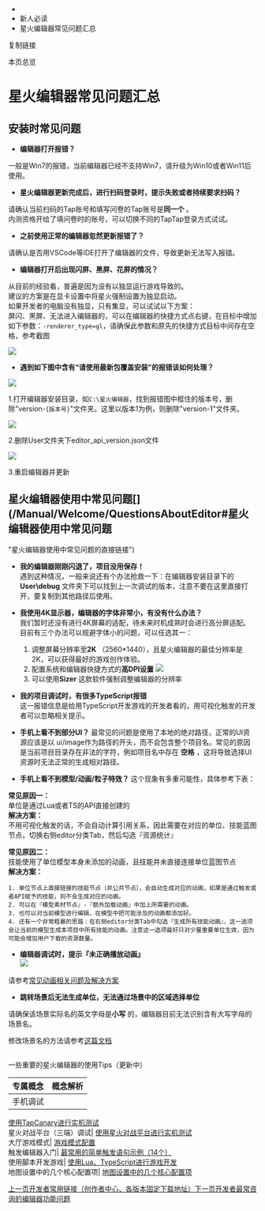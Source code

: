   * [](/)
  * 新人必读
  * 星火编辑器常见问题汇总

复制链接

本页总览

# 星火编辑器常见问题汇总

## 安装时常见问题[​](/Manual/Welcome/QuestionsAboutEditor#安装时常见问题 "安装时常见问题的直接链接")

  * **编辑器打开报错？**

一般是Win7的报错，当前编辑器已经不支持Win7，请升级为Win10或者Win11后使用。

  * **星火编辑器更新完成后，进行扫码登录时，提示失败或者持续要求扫码？**

请确认当前扫码的Tap账号和填写问卷的Tap账号是**同一个** 。  
内测资格开给了填问卷时的账号，可以切换不同的TapTap登录方式试试。

  * **之前使用正常的编辑器忽然更新报错了？**

请确认是否用VSCode等IDE打开了编辑器的文件，导致更新无法写入报错。

  * **编辑器打开后出现闪屏、黑屏、花屏的情况？**

从目前的经验看，普遍是因为没有以独显运行游戏导致的。  
建议的方案是在显卡设置中将星火强制设置为独显启动。  
如果开发者的电脑没有独显，只有集显，可以试试以下方案：  
屏闪、黑屏、无法进入编辑器的，可以在编辑器的快捷方式点右键，在目标中增加如下参数：`-renderer_type=gl`，请确保此参数和原先的快捷方式目标中间存在空格，参考截图

![](/assets/images/常见问题_1-db7c8b53e96afe3ca7234b0cf6b8bbb0.png)

  * **遇到如下图中含有“请使用最新包覆盖安装”的报错该如何处理？**

![](/assets/images/VersionError-c171545d3696c102e1e778e5793a967a.png)

1.打开编辑器安装目录，如`C:\星火编辑器`，找到报错图中框住的版本号，删除"version-`{版本号}`"文件夹。这里以版本1为例，则删除"version-1"文件夹。

![](/assets/images/Version1-b4dbb9982e055174733039d2d3236aac.png)

2.删除User文件夹下editor_api_version.json文件

![](/assets/images/DeleteVersion-5bb17144fa6b2b23502bdfdbe25714a7.png)

3.重启编辑器并更新

## 星火编辑器使用中常见问题[​](/Manual/Welcome/QuestionsAboutEditor#星火编辑器使用中常见问题
"星火编辑器使用中常见问题的直接链接")

  * **我的编辑器刚刚闪退了，项目没用保存！**  
遇到这种情况，一般来说还有个办法抢救一下：在编辑器安装目录下的 **User\debug**
文件夹下可以找到上一次调试的版本，注意不要在这里直接打开，要复制到其他路径后使用。

  * **我使用4K显示器，编辑器的字体非常小，有没有什么办法？**  
我们暂时还没有进行4K屏幕的适配，待未来时机成熟时会进行高分屏适配。目前有三个办法可以规避字体小的问题，可以任选其一：

    1. 调整屏幕分辨率至**2K** （2560*1440），且星火编辑器的最佳分辨率是2K，可以获得最好的游戏创作体验。
    2. 配置系统和编辑器快捷方式的**高DPI设置** ![](/assets/images/dpi-a8669b78a3f2718bef9b7d5f7cb630f8.jpg)
    3. 可以使用**Sizer** 这款软件强制调整编辑器的分辨率
  * **我的项目调试时，有很多TypeScript报错**  
这一报错信息是给用TypeScript开发游戏的开发者看的，用可视化触发的开发者可以忽略相关提示。

  * **手机上看不到部分UI？** 最常见的问题是使用了本地的绝对路径，正常的UI资源应该是以 ui/image作为路径的开头，而不会包含整个项目名。常见的原因是当前项目目录存在非法的字符，例如项目名中存在 **空格** ，这将导致选择UI资源时无法正常的生成相对路径。

  * **手机上看不到模型/动画/粒子特效？** 这个现象有多重可能性，具体参考下表：

**常见原因一：**  
单位是通过Lua或者TS的API直接创建的  
**解决方案：**  
不用可视化触发的话，不会自动计算引用关系，因此需要在对应的单位、技能蓝图节点，切换右侧editor分类Tab，然后勾选『资源统计』

**常见原因二：**  
技能使用了单位模型本身未添加的动画，且技能并未直接连接单位蓝图节点  
**解决方案：**

    1. 单位节点上直接链接的技能节点（非公共节点），会自动生成对应的动画，如果是通过触发或者API赋予的技能，则不会生成对应的动画。
    2. 可以在『模型素材节点』-『额外加载动画』中加上所需要的动画。
    3. 也可以对当前模型进行编辑，在模型中把可能涉及的动画都添加好。
    4. 还有一个非常粗暴的思路：在右侧editor分类Tab中勾选『生成所有技能动画』，这一选项会让当前的模型生成本项目中所有技能的动画。注意这一选项最好只对少量重要单位生效，因为可能会增加用户下载的资源数量。
  * **编辑器调试时，提示『未正确播放动画』**  
![](/assets/images/未正确播放动画-0f600da7254663a66b684f18f154034d.png)

请参考[常见动画相关问题及解决方案](/Manual/ArtAssets/动画/Questions)

  * **跳转场景后无法生成单位，无法通过场景中的区域选择单位**

请确保该场景实际名的英文字母是**小写** 的，编辑器目前无法识别含有大写字母的场景名。

修改场景名的方法请参考[这篇文档](/Manual/SceneEditor/RenameScene)

##
一些重要的星火编辑器的使用Tips（更新中）[​](/Manual/Welcome/QuestionsAboutEditor#一些重要的星火编辑器的使用tips更新中
"一些重要的星火编辑器的使用Tips（更新中）的直接链接")

专属概念| 概念解析  
---|---  
手机调试|
[使用TapCanary进行实机测试](https://doc.sce.xd.com/Manual/Developer/DevStage/TapCanary)  
星火对战平台（三端）调试|
[使用星火对战平台进行实机测试](https://doc.sce.xd.com/Manual/Developer/DevStage/CanaryInSCEBOX)  
大厅游戏模式| [游戏模式配置](https://doc.sce.xd.com/Manual/Developer/DevStage/GameMode)  
触发编辑器入门|
[最常用的简单触发语句示例（14个）](https://doc.sce.xd.com/Manual/TriggerEditor/Example/Intro)  
使用脚本开发游戏|
[使用Lua、TypeScript进行游戏开发](https://doc.sce.xd.com/%E6%8A%80%E6%9C%AF%E6%96%87%E6%A1%A3/%E4%BB%A3%E7%A0%81%E5%BC%80%E5%8F%91%E5%BF%85%E8%AF%BB/Intro)  
地图设置中的几个核心配置项|
[地图设置中的几个核心配置项](https://doc.sce.xd.com/Manual/DataEditor/CoreConfiguration)  
  
[上一页开发者常用链接（创作者中心、各版本固定下载地址）](/Manual/Welcome/CommonLinks)[下一页开发者最常咨询的编辑器功能问题](/Manual/Welcome/Answer)


